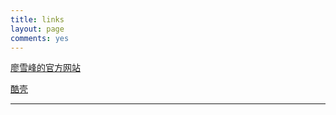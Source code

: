 ```yaml
---
title: links
layout: page
comments: yes
---
```


<a href = "http://www.liaoxuefeng.com/" target="_blank">廖雪峰的官方网站</a>

<a href = "http://www.coolshell.cn/" target="_blank">酷壳</a>


---